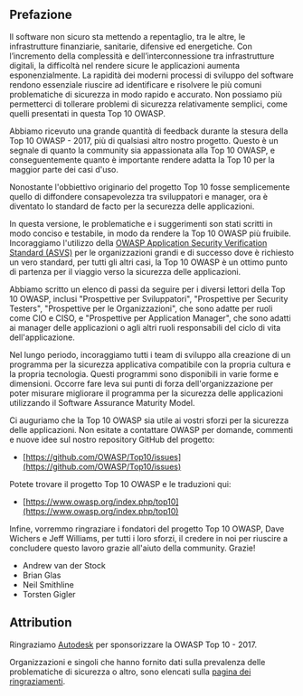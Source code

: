 ## Prefazione

Il software non sicuro sta mettendo a repentaglio, tra le altre, le infrastrutture finanziarie, sanitarie, difensive ed energetiche. Con l’incremento della complessità e dell’interconnessione tra infrastrutture digitali, la difficoltà nel rendere sicure le applicazioni aumenta esponenzialmente. La rapidità dei moderni processi di sviluppo del software rendono essenziale riuscire ad identificare e risolvere le più comuni problematiche di sicurezza in modo rapido e accurato. Non possiamo più permetterci di tollerare problemi di sicurezza relativamente semplici, come quelli presentati in questa Top 10 OWASP.

Abbiamo ricevuto una grande quantità di feedback durante la stesura della Top 10 OWASP - 2017, più di qualsiasi altro nostro progetto. Questo è un segnale di quanto la community sia appassionata alla Top 10 OWASP, e conseguentemente quanto è importante rendere adatta la Top 10 per la maggior parte dei casi d'uso.

Nonostante l'obbiettivo originario del progetto Top 10 fosse semplicemente quello di diffondere consapevolezza tra sviluppatori e manager, ora è diventato lo standard de facto per la securezza delle applicazioni.

In questa versione, le problematiche e i suggerimenti son stati scritti in modo conciso e testabile, in modo da rendere la Top 10 OWASP più fruibile. Incoraggiamo l'utilizzo della [OWASP Application Security Verification Standard (ASVS)](https://www.owasp.org/index.php/ASVS) per le organizzazioni grandi e di successo dove è richiesto un vero standard, per tutti gli altri casi, la Top 10 OWASP è un ottimo punto di partenza per il viaggio verso la sicurezza delle applicazioni.

Abbiamo scritto un elenco di passi da seguire per i diversi lettori della Top 10 OWASP, inclusi "Prospettive per Sviluppatori", "Prospettive per Security Testers", "Prospettive per le Organizzazioni", che sono adatte per ruoli come CIO e CISO, e "Prospettive per Application Manager", che sono adatti ai manager delle applicazioni o agli altri ruoli responsabili del ciclo di vita dell'applicazione.

Nel lungo periodo, incoraggiamo tutti i team di sviluppo alla creazione di un programma per la sicurezza applicativa compatibile con la propria cultura e la propria tecnologia. Questi programmi sono disponibili in varie forme e dimensioni. Occorre fare leva sui punti di forza dell'organizzazione per poter misurare  migliorare il programma per la sicurezza delle applicazioni utilizzando il Software Assurance Maturity Model.

Ci auguriamo che la Top 10 OWASP sia utile ai vostri sforzi per la sicurezza delle applicazioni. Non esitate a contattare OWASP per domande, commenti e nuove idee sul nostro repository GitHub del progetto:

* [https://github.com/OWASP/Top10/issues](https://github.com/OWASP/Top10/issues)

Potete trovare il progetto Top 10 OWASP e le traduzioni qui:

* [https://www.owasp.org/index.php/top10](https://www.owasp.org/index.php/top10)

Infine, vorremmo ringraziare i fondatori del progetto Top 10 OWASP, Dave Wichers e Jeff Williams, per tutti i loro sforzi, il credere in noi per riuscire a concludere questo lavoro grazie all'aiuto della community. Grazie!

* Andrew van der Stock
* Brian Glas
* Neil Smithline
* Torsten Gigler

## Attribution
Ringraziamo [Autodesk](https://www.autodesk.com) per sponsorizzare la OWASP Top 10 - 2017.

Organizzazioni e singoli che hanno fornito dati sulla prevalenza delle problematiche di sicurezza o altro, sono elencati sulla [pagina dei ringraziamenti](0xd1-data-contributors.md).
